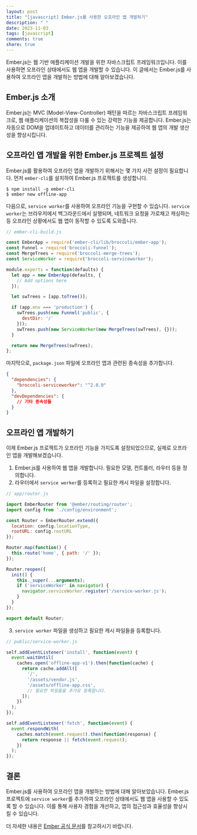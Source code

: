 ```yaml
---
layout: post
title: "[javascript] Ember.js를 사용한 오프라인 앱 개발하기"
description: " "
date: 2023-11-03
tags: [javascript]
comments: true
share: true
---
```


Ember.js는 웹 기반 애플리케이션 개발을 위한 자바스크립트 프레임워크입니다. 이를 사용하면 오프라인 상태에서도 웹 앱을 개발할 수 있습니다. 이 글에서는 Ember.js를 사용하여 오프라인 앱을 개발하는 방법에 대해 알아보겠습니다.

## Ember.js 소개

Ember.js는 MVC (Model-View-Controller) 패턴을 따르는 자바스크립트 프레임워크로, 웹 애플리케이션의 복잡성을 다룰 수 있는 강력한 기능을 제공합니다. Ember.js는 자동으로 DOM을 업데이트하고 데이터를 관리하는 기능을 제공하여 웹 앱의 개발 생산성을 향상시킵니다.

## 오프라인 앱 개발을 위한 Ember.js 프로젝트 설정

Ember.js를 활용하여 오프라인 앱을 개발하기 위해서는 몇 가지 사전 설정이 필요합니다. 먼저 `ember-cli`를 설치하여 Ember.js 프로젝트를 생성합니다.

```shell
$ npm install -g ember-cli
$ ember new offline-app
```

다음으로, `service worker`를 사용하여 오프라인 기능을 구현할 수 있습니다. `service worker`는 브라우저에서 백그라운드에서 실행되며, 네트워크 요청을 가로채고 캐싱하는 등 오프라인 상황에서도 웹 앱이 동작할 수 있도록 도와줍니다.

```javascript
// ember-cli-build.js

const EmberApp = require('ember-cli/lib/broccoli/ember-app');
const Funnel = require('broccoli-funnel');
const MergeTrees = require('broccoli-merge-trees');
const ServiceWorker = require('broccoli-serviceworker');

module.exports = function(defaults) {
  let app = new EmberApp(defaults, {
    // Add options here
  });

  let swTrees = [app.toTree()];

  if (app.env === 'production') {
    swTrees.push(new Funnel('public', {
      destDir: '/'
    }));
    swTrees.push(new ServiceWorker(new MergeTrees(swTrees), {}));
  }

  return new MergeTrees(swTrees);
};
```

마지막으로, `package.json` 파일에 오프라인 앱과 관련된 종속성을 추가합니다.

```json
{
  "dependencies": {
    "broccoli-serviceworker": "^2.0.0"
  },
  "devDependencies": {
    // 기타 종속성들
  }
}
```

## 오프라인 앱 개발하기

이제 Ember.js 프로젝트가 오프라인 기능을 가지도록 설정되었으므로, 실제로 오프라인 앱을 개발해보겠습니다.

1. Ember.js를 사용하여 웹 앱을 개발합니다. 필요한 모델, 컨트롤러, 라우터 등을 정의합니다.
2. 라우터에서 `service worker`를 등록하고 필요한 캐시 파일을 설정합니다.

```javascript
// app/router.js

import EmberRouter from '@ember/routing/router';
import config from './config/environment';

const Router = EmberRouter.extend({
  location: config.locationType,
  rootURL: config.rootURL
});

Router.map(function() {
  this.route('home', { path: '/' });
});

Router.reopen({
  init() {
    this._super(...arguments);
    if ('serviceWorker' in navigator) {
      navigator.serviceWorker.register('/service-worker.js');
    }
  }
});

export default Router;
```

3. `service worker` 파일을 생성하고 필요한 캐시 파일들을 등록합니다.

```javascript
// public/service-worker.js

self.addEventListener('install', function(event) {
  event.waitUntil(
    caches.open('offline-app-v1').then(function(cache) {
      return cache.addAll([
        '/',
        '/assets/vendor.js',
        '/assets/offline-app.css',
        // 필요한 파일들을 추가로 등록합니다.
      ]);
    })
  );
});

self.addEventListener('fetch', function(event) {
  event.respondWith(
    caches.match(event.request).then(function(response) {
      return response || fetch(event.request);
    })
  );
});
```

## 결론

Ember.js를 사용하여 오프라인 앱을 개발하는 방법에 대해 알아보았습니다. Ember.js 프로젝트에 `service worker`를 추가하여 오프라인 상태에서도 웹 앱을 사용할 수 있도록 할 수 있습니다. 이를 통해 사용자 경험을 개선하고, 앱의 접근성과 효율성을 향상시킬 수 있습니다.

더 자세한 내용은 [Ember 공식 문서](https://guides.emberjs.com/)를 참고하시기 바랍니다.